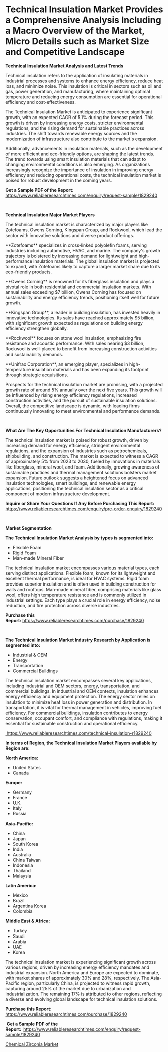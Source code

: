 <p><h1>Technical Insulation Market Provides a Comprehensive Analysis Including a Macro Overview of the Market, Micro Details such as Market Size and Competitive Landscape</h1></p><p><strong>Technical Insulation Market Analysis and Latest Trends</strong></p>
<p><p>Technical insulation refers to the application of insulating materials in industrial processes and systems to enhance energy efficiency, reduce heat loss, and minimize noise. This insulation is critical in sectors such as oil and gas, power generation, and manufacturing, where maintaining optimal temperature and reducing energy consumption are essential for operational efficiency and cost-effectiveness.</p><p>The Technical Insulation Market is anticipated to experience significant growth, with an expected CAGR of 5.1% during the forecast period. This growth is driven by increasing energy costs, stricter environmental regulations, and the rising demand for sustainable practices across industries. The shift towards renewable energy sources and the modernization of infrastructure also contribute to the market's expansion.</p><p>Additionally, advancements in insulation materials, such as the development of more efficient and eco-friendly options, are shaping the latest trends. The trend towards using smart insulation materials that can adapt to changing environmental conditions is also emerging. As organizations increasingly recognize the importance of insulation in improving energy efficiency and reducing operational costs, the technical insulation market is poised for robust development in the coming years.</p></p>
<p><strong>Get a Sample PDF of the Report:&nbsp;</strong> <a href="https://www.reliableresearchtimes.com/enquiry/request-sample/1829240?utm_campaign=2999&utm_medium=2&utm_source=Github&utm_content=ia&utm_term=01042025&utm_id=technical-insulation">https://www.reliableresearchtimes.com/enquiry/request-sample/1829240</a></p>
<p>&nbsp;</p>
<p><strong>Technical Insulation Major Market Players</strong></p>
<p><p>The technical insulation market is characterized by major players like Zotefoams, Owens Corning, Kingspan Group, and Rockwool, which lead the sector with innovative solutions and diverse product offerings. </p><p>**Zotefoams** specializes in cross-linked polyolefin foams, serving industries including automotive, HVAC, and marine. The company's growth trajectory is bolstered by increasing demand for lightweight and high-performance insulation materials. The global insulation market is projected to expand, with Zotefoams likely to capture a larger market share due to its eco-friendly products.</p><p>**Owens Corning** is renowned for its fiberglass insulation and plays a pivotal role in both residential and commercial insulation markets. With annual sales exceeding $7 billion, Owens Corning has focused on sustainability and energy efficiency trends, positioning itself well for future growth.</p><p>**Kingspan Group**, a leader in building insulation, has invested heavily in innovative technologies. Its sales have reached approximately $5 billion, with significant growth expected as regulations on building energy efficiency strengthen globally.</p><p>**Rockwool** focuses on stone wool insulation, emphasizing fire resistance and acoustic performance. With sales nearing $3 billion, Rockwool is well-placed to benefit from increasing construction activities and sustainability demands.</p><p>**Unifrax Corporation**, an emerging player, specializes in high-temperature insulation materials and has been expanding its footprint through strategic acquisitions. </p><p>Prospects for the technical insulation market are promising, with a projected growth rate of around 5% annually over the next five years. This growth will be influenced by rising energy efficiency regulations, increased construction activities, and the pursuit of sustainable insulation solutions. Overall, the competitive landscape is dynamic, with leading firms continuously innovating to meet environmental and performance demands.</p></p>
<p>&nbsp;</p>
<p><strong>What Are The Key Opportunities For Technical Insulation Manufacturers?</strong></p>
<p><p>The technical insulation market is poised for robust growth, driven by increasing demand for energy efficiency, stringent environmental regulations, and the expansion of industries such as petrochemicals, shipbuilding, and construction. The market is expected to witness a CAGR of approximately 5% from 2023 to 2030, fueled by innovations in materials like fiberglass, mineral wool, and foam. Additionally, growing awareness of sustainable practices and thermal management solutions bolsters market expansion. Future outlook suggests a heightened focus on advanced insulation technologies, smart buildings, and renewable energy applications, positioning the technical insulation sector as a critical component of modern infrastructure development.</p></p>
<p><strong>Inquire or Share Your Questions If Any Before Purchasing This Report:</strong> <a href="https://www.reliableresearchtimes.com/enquiry/pre-order-enquiry/1829240?utm_campaign=2999&utm_medium=2&utm_source=Github&utm_content=ia&utm_term=01042025&utm_id=technical-insulation">https://www.reliableresearchtimes.com/enquiry/pre-order-enquiry/1829240</a></p>
<p>&nbsp;</p>
<p><strong>Market Segmentation</strong></p>
<p><strong>The Technical Insulation Market Analysis by types is segmented into:</strong></p>
<p><ul><li>Flexible Foam</li><li>Rigid Foam</li><li>Man-made Mineral Fiber</li></ul></p>
<p><p>The technical insulation market encompasses various material types, each serving distinct applications. Flexible foam, known for its lightweight and excellent thermal performance, is ideal for HVAC systems. Rigid foam provides superior insulation and is often used in building construction for walls and rooftops. Man-made mineral fiber, comprising materials like glass wool, offers high temperature resistance and is commonly utilized in industrial settings. Each type plays a crucial role in energy efficiency, noise reduction, and fire protection across diverse industries.</p></p>
<p><strong>Purchase this Report:&nbsp;</strong><a href="https://www.reliableresearchtimes.com/purchase/1829240?utm_campaign=2999&utm_medium=2&utm_source=Github&utm_content=ia&utm_term=01042025&utm_id=technical-insulation">https://www.reliableresearchtimes.com/purchase/1829240</a></p>
<p>&nbsp;</p>
<p><strong>The Technical Insulation Market Industry Research by Application is segmented into:</strong></p>
<p><ul><li>Industrial & OEM</li><li>Energy</li><li>Transportation</li><li>Commercial Buildings</li></ul></p>
<p><p>The technical insulation market encompasses several key applications, including industrial and OEM sectors, energy, transportation, and commercial buildings. In industrial and OEM contexts, insulation enhances energy efficiency and equipment protection. The energy sector relies on insulation to minimize heat loss in power generation and distribution. In transportation, it is vital for thermal management in vehicles, improving fuel efficiency. For commercial buildings, insulation contributes to energy conservation, occupant comfort, and compliance with regulations, making it essential for sustainable construction and operational efficiency.</p></p>
<p><a href="https://www.reliableresearchtimes.com/technical-insulation-r1829240?utm_campaign=2999&utm_medium=2&utm_source=Github&utm_content=ia&utm_term=01042025&utm_id=technical-insulation">&nbsp;https://www.reliableresearchtimes.com/technical-insulation-r1829240</a></p>
<p><strong>In terms of Region, the Technical Insulation Market Players available by Region are:</strong></p>
<p>
    <p> <strong> North America: </strong>
        <ul>
            <li>United States</li>
            <li>Canada</li>
        </ul>
        </p> 
    <p> <strong> Europe: </strong>
        <ul>
            <li>Germany</li>
            <li>France</li>
            <li>U.K.</li>
            <li>Italy</li>
            <li>Russia</li>
        </ul>
        </p> 
    <p> <strong> Asia-Pacific: </strong>
        <ul>
            <li>China</li>
            <li>Japan</li>
            <li>South Korea</li>
            <li>India</li>
            <li>Australia</li>
            <li>China Taiwan</li>
            <li>Indonesia</li>
            <li>Thailand</li>
            <li>Malaysia</li>
        </ul>
        </p> 
    <p> <strong> Latin America: </strong>
        <ul>
            <li>Mexico</li>
            <li>Brazil</li>
            <li>Argentina Korea</li>
            <li>Colombia</li>
        </ul>
        </p> 
    <p> <strong> Middle East & Africa: </strong>
        <ul>
            <li>Turkey</li>
            <li>Saudi</li>
            <li>Arabia</li>
            <li>UAE</li>
            <li>Korea</li>
        </ul>
    </p>
    </p>
<p><p>The technical insulation market is experiencing significant growth across various regions, driven by increasing energy efficiency mandates and industrial expansion. North America and Europe are expected to dominate, with market shares of approximately 30% and 28%, respectively. The Asia-Pacific region, particularly China, is projected to witness rapid growth, capturing around 25% of the market due to urbanization and industrialization. The remaining 17% is attributed to other regions, reflecting a diverse and evolving global landscape for technical insulation solutions.</p></p>
<p><strong>Purchase this Report: </strong><a href="https://www.reliableresearchtimes.com/purchase/1829240?utm_campaign=2999&utm_medium=2&utm_source=Github&utm_content=ia&utm_term=01042025&utm_id=technical-insulation">https://www.reliableresearchtimes.com/purchase/1829240</a></p>
<p>&nbsp;<strong>Get a Sample PDF of the Report:&nbsp;&nbsp;</strong><a href="https://www.reliableresearchtimes.com/enquiry/request-sample/1829240?utm_campaign=2999&utm_medium=2&utm_source=Github&utm_content=ia&utm_term=01042025&utm_id=technical-insulation">https://www.reliableresearchtimes.com/enquiry/request-sample/1829240</a></p>
<p><strong></strong></p>
<p><p><a href="https://github.com/paljuhubeyde/Market-Research-Report-List-1/blob/main/chemical-zirconia-market.md?utm_campaign=2999&utm_medium=2&utm_source=Github&utm_content=ia&utm_term=01042025&utm_id=technical-insulation">Chemical Zirconia Market</a></p></p>